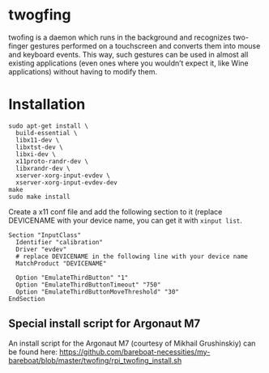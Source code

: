 # twogfing

twofing is a daemon which runs in the background and recognizes two-finger gestures performed on a touchscreen and converts them into mouse and keyboard events. This way, such gestures can be used in almost all existing applications (even ones where you wouldn’t expect it, like Wine applications) without having to modify them.

# Installation

```
sudo apt-get install \
  build-essential \
  libx11-dev \
  libxtst-dev \
  libxi-dev \
  x11proto-randr-dev \
  libxrandr-dev \
  xserver-xorg-input-evdev \
  xserver-xorg-input-evdev-dev
make
sudo make install
```

Create a x11 conf file and add the following section to it (replace DEVICENAME with your device name, you can get it with `xinput list`.

```
Section "InputClass"
  Identifier "calibration"
  Driver "evdev"
  # replace DEVICENAME in the following line with your device name
  MatchProduct "DEVICENAME"

  Option "EmulateThirdButton" "1"
  Option "EmulateThirdButtonTimeout" "750"
  Option "EmulateThirdButtonMoveThreshold" "30"
EndSection
```
## Special install script for Argonaut M7
An install script for the Argonaut M7 (courtesy of Mikhail Grushinskiy) can be found here: https://github.com/bareboat-necessities/my-bareboat/blob/master/twofing/rpi_twofing_install.sh

